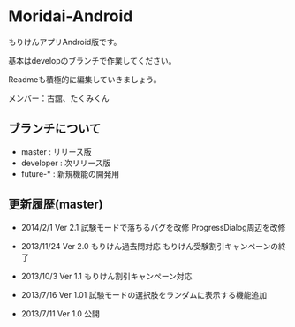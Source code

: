 Moridai-Android
===============

もりけんアプリAndroid版です。

基本はdevelopのブランチで作業してください。

Readmeも積極的に編集していきましょう。

メンバー：古舘、たくみくん


## ブランチについて
- master    : リリース版
- developer : 次リリース版
- future-*  : 新規機能の開発用

## 更新履歴(master)
- 2014/2/1
Ver 2.1
試験モードで落ちるバグを改修
ProgressDialog周辺を改修

- 2013/11/24
Ver 2.0
もりけん過去問対応
もりけん受験割引キャンペーンの終了

- 2013/10/3
Ver 1.1
もりけん割引キャンペーン対応

- 2013/7/16
Ver 1.01
試験モードの選択肢をランダムに表示する機能追加

- 2013/7/11
Ver 1.0
公開
